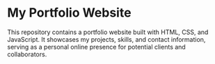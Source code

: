 # My Portfolio Website
 This repository contains a portfolio website built with HTML, CSS, and JavaScript. It showcases my projects, skills, and contact information, serving as a personal online presence for potential clients and collaborators.
